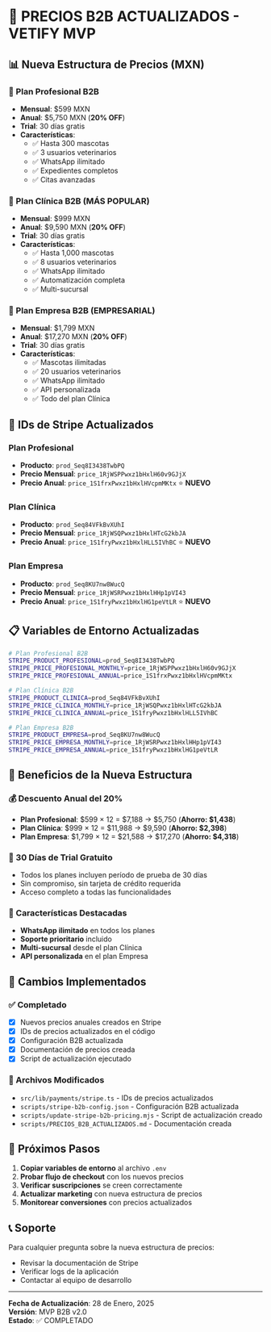 # 🚀 PRECIOS B2B ACTUALIZADOS - VETIFY MVP

## 📊 Nueva Estructura de Precios (MXN)

### 💼 Plan Profesional B2B
- **Mensual**: $599 MXN
- **Anual**: $5,750 MXN (**20% OFF**)
- **Trial**: 30 días gratis
- **Características**:
  - ✅ Hasta 300 mascotas
  - ✅ 3 usuarios veterinarios
  - ✅ WhatsApp ilimitado
  - ✅ Expedientes completos
  - ✅ Citas avanzadas

### 🏥 Plan Clínica B2B (MÁS POPULAR)
- **Mensual**: $999 MXN
- **Anual**: $9,590 MXN (**20% OFF**)
- **Trial**: 30 días gratis
- **Características**:
  - ✅ Hasta 1,000 mascotas
  - ✅ 8 usuarios veterinarios
  - ✅ WhatsApp ilimitado
  - ✅ Automatización completa
  - ✅ Multi-sucursal

### 🏢 Plan Empresa B2B (EMPRESARIAL)
- **Mensual**: $1,799 MXN
- **Anual**: $17,270 MXN (**20% OFF**)
- **Trial**: 30 días gratis
- **Características**:
  - ✅ Mascotas ilimitadas
  - ✅ 20 usuarios veterinarios
  - ✅ WhatsApp ilimitado
  - ✅ API personalizada
  - ✅ Todo del plan Clínica

## 🔑 IDs de Stripe Actualizados

### Plan Profesional
- **Producto**: `prod_Seq8I3438TwbPQ`
- **Precio Mensual**: `price_1RjWSPPwxz1bHxlH60v9GJjX`
- **Precio Anual**: `price_1S1frxPwxz1bHxlHVcpmMKtx` ⭐ **NUEVO**

### Plan Clínica
- **Producto**: `prod_Seq84VFkBvXUhI`
- **Precio Mensual**: `price_1RjWSQPwxz1bHxlHTcG2kbJA`
- **Precio Anual**: `price_1S1fryPwxz1bHxlHLL5IVhBC` ⭐ **NUEVO**

### Plan Empresa
- **Producto**: `prod_Seq8KU7nw8WucQ`
- **Precio Mensual**: `price_1RjWSRPwxz1bHxlHHp1pVI43`
- **Precio Anual**: `price_1S1fryPwxz1bHxlHG1peVtLR` ⭐ **NUEVO**

## 📋 Variables de Entorno Actualizadas

```bash
# Plan Profesional B2B
STRIPE_PRODUCT_PROFESIONAL=prod_Seq8I3438TwbPQ
STRIPE_PRICE_PROFESIONAL_MONTHLY=price_1RjWSPPwxz1bHxlH60v9GJjX
STRIPE_PRICE_PROFESIONAL_ANNUAL=price_1S1frxPwxz1bHxlHVcpmMKtx

# Plan Clínica B2B
STRIPE_PRODUCT_CLINICA=prod_Seq84VFkBvXUhI
STRIPE_PRICE_CLINICA_MONTHLY=price_1RjWSQPwxz1bHxlHTcG2kbJA
STRIPE_PRICE_CLINICA_ANNUAL=price_1S1fryPwxz1bHxlHLL5IVhBC

# Plan Empresa B2B
STRIPE_PRODUCT_EMPRESA=prod_Seq8KU7nw8WucQ
STRIPE_PRICE_EMPRESA_MONTHLY=price_1RjWSRPwxz1bHxlHHp1pVI43
STRIPE_PRICE_EMPRESA_ANNUAL=price_1S1fryPwxz1bHxlHG1peVtLR
```

## 🎯 Beneficios de la Nueva Estructura

### 💰 Descuento Anual del 20%
- **Plan Profesional**: $599 × 12 = $7,188 → $5,750 (**Ahorro: $1,438**)
- **Plan Clínica**: $999 × 12 = $11,988 → $9,590 (**Ahorro: $2,398**)
- **Plan Empresa**: $1,799 × 12 = $21,588 → $17,270 (**Ahorro: $4,318**)

### 🎁 30 Días de Trial Gratuito
- Todos los planes incluyen período de prueba de 30 días
- Sin compromiso, sin tarjeta de crédito requerida
- Acceso completo a todas las funcionalidades

### 🌟 Características Destacadas
- **WhatsApp ilimitado** en todos los planes
- **Soporte prioritario** incluido
- **Multi-sucursal** desde el plan Clínica
- **API personalizada** en el plan Empresa

## 🔄 Cambios Implementados

### ✅ Completado
- [x] Nuevos precios anuales creados en Stripe
- [x] IDs de precios actualizados en el código
- [x] Configuración B2B actualizada
- [x] Documentación de precios creada
- [x] Script de actualización ejecutado

### 📝 Archivos Modificados
- `src/lib/payments/stripe.ts` - IDs de precios actualizados
- `scripts/stripe-b2b-config.json` - Configuración B2B actualizada
- `scripts/update-stripe-b2b-pricing.mjs` - Script de actualización creado
- `scripts/PRECIOS_B2B_ACTUALIZADOS.md` - Documentación creada

## 🚀 Próximos Pasos

1. **Copiar variables de entorno** al archivo `.env`
2. **Probar flujo de checkout** con los nuevos precios
3. **Verificar suscripciones** se creen correctamente
4. **Actualizar marketing** con nueva estructura de precios
5. **Monitorear conversiones** con precios actualizados

## 📞 Soporte

Para cualquier pregunta sobre la nueva estructura de precios:
- Revisar la documentación de Stripe
- Verificar logs de la aplicación
- Contactar al equipo de desarrollo

---

**Fecha de Actualización**: 28 de Enero, 2025  
**Versión**: MVP B2B v2.0  
**Estado**: ✅ COMPLETADO

